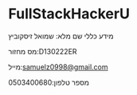# FullStackHackerU

מידע כללי
שם מלא: שמואל זיסקוביץ

מס מחזור:D130222ER

מייל:samuelz0998@gmail.com

מספר טלפון:0503400680
